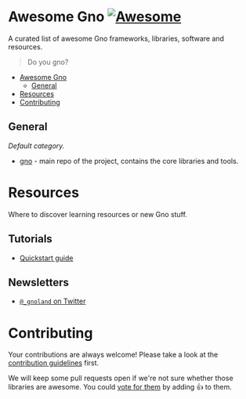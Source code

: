 # Awesome Gno [![Awesome](https://cdn.rawgit.com/sindresorhus/awesome/d7305f38d29fed78fa85652e3a63e154dd8e8829/media/badge.svg)](https://github.com/sindresorhus/awesome)

A curated list of awesome Gno frameworks, libraries, software and resources.

> Do you gno?

- [Awesome Gno](#awesome-gno)
	- [General](#general)
- [Resources](#resources)
- [Contributing](#contributing)

## General

*Default category.*

* [gno](https://github.com/gnolang/gno) - main repo of the project, contains the core libraries and tools.

# Resources

Where to discover learning resources or new Gno stuff.

## Tutorials

* [Quickstart guide](https://gno.land/r/boards:gnolang/4)

## Newsletters

* [`@_gnoland` on Twitter](https://twitter.com/_gnoland)

# Contributing

Your contributions are always welcome! Please take a look at the [contribution guidelines](https://github.com/gnolang/awesome-gno/blob/master/CONTRIBUTING.md) first.

We will keep some pull requests open if we're not sure whether those libraries are awesome. You could [vote for them](https://github.com/gnolang/awesome-gno/pulls) by adding :+1: to them.
